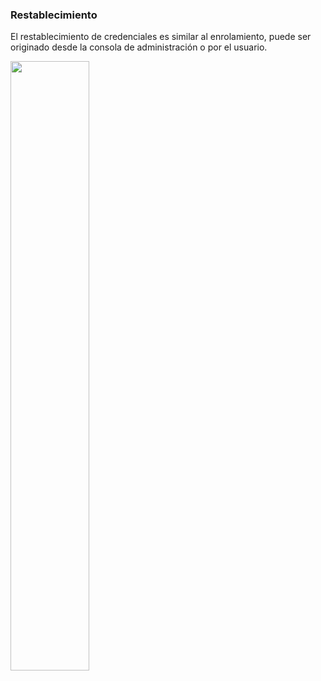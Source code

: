 
### Restablecimiento

El restablecimiento de credenciales es similar al enrolamiento, puede ser originado desde la consola de administración o por el usuario.

<div class="thumbnail">
<img src="../img/screenshots/restablecer.png"  style="display: block; width: 50%">
</div>